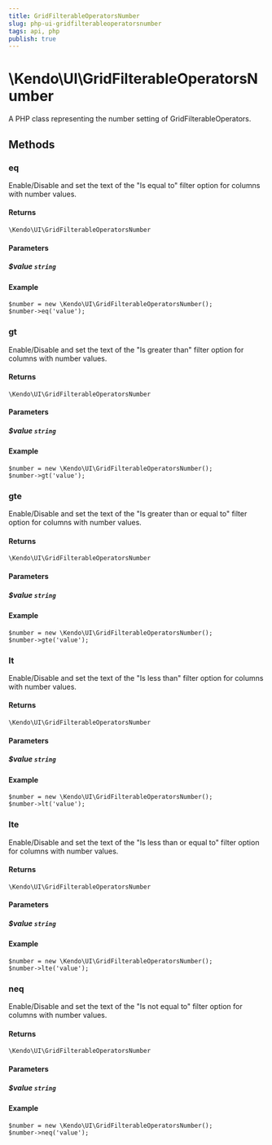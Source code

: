 ```yaml
---
title: GridFilterableOperatorsNumber
slug: php-ui-gridfilterableoperatorsnumber
tags: api, php
publish: true
---
```


# \Kendo\UI\GridFilterableOperatorsNumber

A PHP class representing the number setting of GridFilterableOperators.


## Methods

### eq
Enable/Disable and set the text of the "Is equal to" filter option for columns with number values.

#### Returns
`\Kendo\UI\GridFilterableOperatorsNumber`

#### Parameters

##### $value `string`



#### Example 
    $number = new \Kendo\UI\GridFilterableOperatorsNumber();
    $number->eq('value');

### gt
Enable/Disable and set the text of the "Is greater than" filter option for columns with number values.

#### Returns
`\Kendo\UI\GridFilterableOperatorsNumber`

#### Parameters

##### $value `string`



#### Example 
    $number = new \Kendo\UI\GridFilterableOperatorsNumber();
    $number->gt('value');

### gte
Enable/Disable and set the text of the "Is greater than or equal to" filter option for columns with number values.

#### Returns
`\Kendo\UI\GridFilterableOperatorsNumber`

#### Parameters

##### $value `string`



#### Example 
    $number = new \Kendo\UI\GridFilterableOperatorsNumber();
    $number->gte('value');

### lt
Enable/Disable and set the text of the "Is less than" filter option for columns with number values.

#### Returns
`\Kendo\UI\GridFilterableOperatorsNumber`

#### Parameters

##### $value `string`



#### Example 
    $number = new \Kendo\UI\GridFilterableOperatorsNumber();
    $number->lt('value');

### lte
Enable/Disable and set the text of the "Is less than or equal to" filter option for columns with number values.

#### Returns
`\Kendo\UI\GridFilterableOperatorsNumber`

#### Parameters

##### $value `string`



#### Example 
    $number = new \Kendo\UI\GridFilterableOperatorsNumber();
    $number->lte('value');

### neq
Enable/Disable and set the text of the "Is not equal to" filter option for columns with number values.

#### Returns
`\Kendo\UI\GridFilterableOperatorsNumber`

#### Parameters

##### $value `string`



#### Example 
    $number = new \Kendo\UI\GridFilterableOperatorsNumber();
    $number->neq('value');

